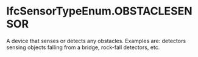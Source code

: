 IfcSensorTypeEnum.OBSTACLESENSOR
================================
A device that senses or detects any obstacles. Examples are: detectors sensing
objects falling from a bridge, rock-fall detectors, etc.


